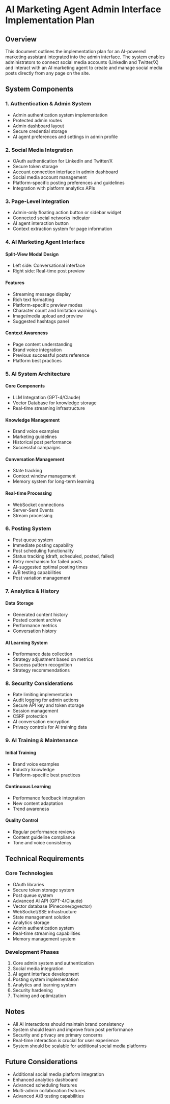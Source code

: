 # AI Marketing Agent Admin Interface Implementation Plan

## Overview

This document outlines the implementation plan for an AI-powered marketing assistant integrated into the admin interface. The system enables administrators to connect social media accounts (LinkedIn and Twitter/X) and interact with an AI marketing agent to create and manage social media posts directly from any page on the site.

## System Components

### 1. Authentication & Admin System

- Admin authentication system implementation
- Protected admin routes
- Admin dashboard layout
- Secure credential storage
- AI agent preferences and settings in admin profile

### 2. Social Media Integration

- OAuth authentication for LinkedIn and Twitter/X
- Secure token storage
- Account connection interface in admin dashboard
- Social media account management
- Platform-specific posting preferences and guidelines
- Integration with platform analytics APIs

### 3. Page-Level Integration

- Admin-only floating action button or sidebar widget
- Connected social networks indicator
- AI agent interaction button
- Context extraction system for page information

### 4. AI Marketing Agent Interface

#### Split-View Modal Design

- Left side: Conversational interface
- Right side: Real-time post preview

#### Features

- Streaming message display
- Rich text formatting
- Platform-specific preview modes
- Character count and limitation warnings
- Image/media upload and preview
- Suggested hashtags panel

#### Context Awareness

- Page content understanding
- Brand voice integration
- Previous successful posts reference
- Platform best practices

### 5. AI System Architecture

#### Core Components

- LLM Integration (GPT-4/Claude)
- Vector Database for knowledge storage
- Real-time streaming infrastructure

#### Knowledge Management

- Brand voice examples
- Marketing guidelines
- Historical post performance
- Successful campaigns

#### Conversation Management

- State tracking
- Context window management
- Memory system for long-term learning

#### Real-time Processing

- WebSocket connections
- Server-Sent Events
- Stream processing

### 6. Posting System

- Post queue system
- Immediate posting capability
- Post scheduling functionality
- Status tracking (draft, scheduled, posted, failed)
- Retry mechanism for failed posts
- AI-suggested optimal posting times
- A/B testing capabilities
- Post variation management

### 7. Analytics & History

#### Data Storage

- Generated content history
- Posted content archive
- Performance metrics
- Conversation history

#### AI Learning System

- Performance data collection
- Strategy adjustment based on metrics
- Success pattern recognition
- Strategy recommendations

### 8. Security Considerations

- Rate limiting implementation
- Audit logging for admin actions
- Secure API key and token storage
- Session management
- CSRF protection
- AI conversation encryption
- Privacy controls for AI training data

### 9. AI Training & Maintenance

#### Initial Training

- Brand voice examples
- Industry knowledge
- Platform-specific best practices

#### Continuous Learning

- Performance feedback integration
- New content adaptation
- Trend awareness

#### Quality Control

- Regular performance reviews
- Content guideline compliance
- Tone and voice consistency

## Technical Requirements

### Core Technologies

- OAuth libraries
- Secure token storage system
- Post queue system
- Advanced AI API (GPT-4/Claude)
- Vector database (Pinecone/pgvector)
- WebSocket/SSE infrastructure
- State management solution
- Analytics storage
- Admin authentication system
- Real-time streaming capabilities
- Memory management system

### Development Phases

1. Core admin system and authentication
2. Social media integration
3. AI agent interface development
4. Posting system implementation
5. Analytics and learning system
6. Security hardening
7. Training and optimization

## Notes

- All AI interactions should maintain brand consistency
- System should learn and improve from post performance
- Security and privacy are primary concerns
- Real-time interaction is crucial for user experience
- System should be scalable for additional social media platforms

## Future Considerations

- Additional social media platform integration
- Enhanced analytics dashboard
- Advanced scheduling features
- Multi-admin collaboration features
- Advanced A/B testing capabilities
